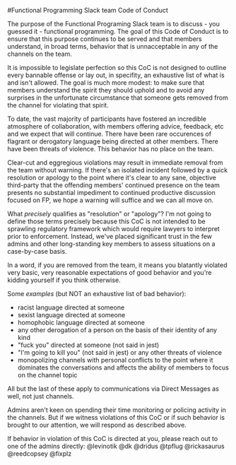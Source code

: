 #Functional Programming Slack team Code of Conduct

The purpose of the Functional Programing Slack team is to discuss - you guessed it - functional programming. The goal of this Code of Conduct is to ensure that this purpose continues to be served and that members understand, in broad terms, behavior that is unnacceptable in any of the channels on the team. 

It is impossible to legislate perfection so this CoC is not designed to outline every bannable offense or lay out, in specifity, an exhaustive list of what is and isn't allowed. The goal is much more modest: to make sure that members understand the spirit they should uphold and to avoid any surprises in the unfortunate circumstance that someone gets removed from the channel for violating that spirit. 

To date, the vast majority of participants have fostered an incredible atmosphere of collaboration, with members offering advice, feedback, etc and we expect that will continue. There have been rare occurences of flagrant or derogatory language being directed at other members. There have been threats of violence. This behavior has no place on the team. 

Clear-cut and eggregious violations may result in immediate removal from the team without warning. If there's an isolated incident followed by a quick resolution or apology to the point where it's clear to any sane, objective third-party that the offending members' continued presence on the team presents no substantial impediment to continued productive discussion focused on FP, we hope a warning will suffice and we can all move on. 

What _precisely_ qualifies as "resolution" or "apology"? I'm not going to define those terms precisely because this CoC is not intended to be sprawling regulatory framework which would require lawyers to interpret prior to enforcement. Instead, we've placed significant trust in the few admins and other long-standing key members to assess situations on a case-by-case basis. 

In a word, if you are removed from the team, it means you blatantly violated very basic, very reasonable expectations of good behavior and you're kidding yourself if you think otherwise. 

Some _examples_ (but NOT an exhaustive list of bad behavior):

- racist language directed at someone
- sexist language directed at someone 
- homophobic language directed at someone 
- any other derogation of a person on the basis of their identity of any kind 
- "fuck you" directed at someone (not said in jest)
- "I'm going to kill you" (not said in jest) or any other threats of violence
- monopolizing channels with personal conflicts to the point where it dominates the conversations and affects the ability of members to focus on the channel topic

All but the last of these apply to communications via Direct Messages as well, not just channels. 

Admins aren't keen on spending their time monitoring or policing activity in the channels. But if we witness violations of this CoC or if such behavior is brought to our attention, we will respond as described above. 

If behavior in violation of this CoC is directed at you, please reach out to one of the admins directly: @levinotik @dk @dridus @tpflug @rickasaurus @reedcopsey @fixplz